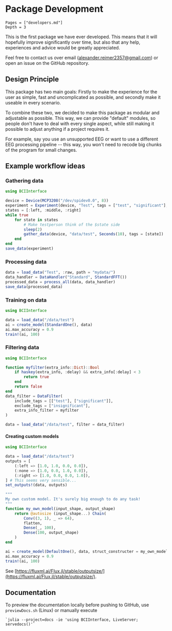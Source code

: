 # Package Development
```@contents
Pages = ["developers.md"]
Depth = 3
```

This is the first package we have ever developed. This means that it will hopefully improve significantly over time, but also that any help, experiences and advice would be greatly appreciated.

Feel free to contact us over email ([alexander.reimer2357@gmail.com](mailto:alexander.reimer2357@gmail.com)) or open an issue on the GitHub repository.

## Design Principle

This package has two main goals: Firstly to make the experience for the user as simple, fast and uncomplicated as possible, and secondly make it useable in every scenario.

To combine these two, we decided to make this package as modular and adjustable as possible.
This way, we can provide "default" modules, so people don't have to deal with every single aspect, while still making it possible to adjust anything if a project requires it.

For example, say you use an unsupported EEG or want to use a different EEG processing pipeline -- this way, you won't need to recode big chunks of the program for small changes.

## Example workflow ideas
### Gathering data
```julia
using BCIInterface

device = Device(MCP3208("/dev/spidev0.0", 8))
experiment = Experiment(device, "Test", tags = ["test", "significant"], extra_info = Dict(:delay => 2), path = "mydata/")
states = [:left, :middle, :right]
while true
    for state in states
        # Make testperson think of the $state side
        sleep(2)
        gather_data(device, "data/test", Seconds(10), tags = [state])
    end
end
save_data(experiment)
```
### Processing data
```julia
data = load_data("Test", :raw, path = "mydata/")
data_handler = DataHandler("Standard", StandardFFT())
processed_data = process_all(data, data_handler)
save_data(processed_data)
```
### Training on data
```julia
using BCIInterface

data = load_data("/data/test")
ai = create_model(StandardOne(), data)
ai.max_accuracy = 0.9
train!(ai, 100)
```
### Filtering data
```julia
using BCIInterface

function myfilter(extra_info::Dict)::Bool
    if haskey(extra_info, :delay) && extra_info[:delay] < 3
        return true
    end
    return false
end
data_filter = DataFilter(
    include_tags = [["test"], ["significant"]], 
    exclude_tags = ["insignificant"], 
    extra_info_filter = myfilter
)

data = load_data("/data/test", filter = data_filter)
```
#### Creating custom models
```julia
using BCIInterface

data = load_data("/data/test")
outputs = [
    (:left => [1.0, 1.0, 0.0, 0.0]),
    (:none => [1.0, 0.0, 1.0, 0.0]),
    (:right => [1.0, 0.0, 0.0, 1.0]),
] # This seems very sensible...
set_outputs!(data, outputs)

"""
My own custom model. It's surely big enough to do any task!
"""
function my_own_model(input_shape, output_shape)
    return @autosize (input_shape...) Chain(
        Conv((3, 1), _ => 64),
        flatten,
        Dense(_, 100),
        Dense(100, output_shape)
    )
end

ai = create_model(DefaultOne(), data, struct_constructer = my_own_model)
ai.max_accuracy = 0.9
train!(ai, 100)
```
See [https://fluxml.ai/Flux.jl/stable/outputsize/](https://fluxml.ai/Flux.jl/stable/outputsize/).

## Documentation
To preview the documentation locally before pushing to GitHub, use `previewDocs.sh` (Linux) or manually execute

    `julia --project=docs -ie 'using BCIInterface, LiveServer; servedocs()'`
